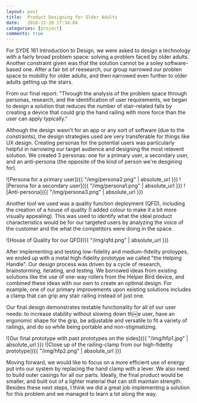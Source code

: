 ```yaml
---
layout: post
title:  Product Designing for Older Adults
date:   2016-12-28 17:34:04
categories: [project]
comments: true
---
```


For SYDE 161 Introduction
to Design, we were asked to design a technology with a fairly broad problem space: solving a problem faced by older adults. Another constraint given was that the solution cannot be a soley software-based one. After a fair bit of reesearch, our group narrowed our problen space to mobility for older adults, and then narrowed even further to older adults getting up the stairs.

From our final report:
"Through the analysis of the problem space through personas, research, and the identification of user requirements, we began to design a solution that reduces the number of stair-related falls by creating a device that could grip the hand railing with more force than the user can apply typically."

Although the design wasn't for an app or any sort of software (due to the constraints), the design strategies used are very transferable for things like UX design. Creating personas for the potential users was particularly helpful in narrowing our target audience and designing the most relevent solution. We created 3 personas: one for a primary user, a secondary user, and an anti-persona (the opposite of the kind of person we're desgining for).

![Persona for a primary user]({{ "/img/persona2.png" | absolute_url }})
![Persona for a secondary user]({{ "/img/persona1.png" | absolute_url }})
![Anti-persona]({{ "/img/persona3.png" | absolute_url }})

Another tool we used was a quality function deployment (QFD), including the creation of a house of quality (I added colour to make it a bit more visually appealing). This was used to identify what the ideal product characteristics would be for our targeted users by analyzing the voice of the customer and the what the competitors were doing in the space.

![House of Quality for our QFD]({{ "/img/qfd.png" | absolute_url }})

After implementing and testing low-fidelity and medium-fidelity protoypes, we ended up with a metal high-fidelity prototype we called "the Helping Handle". Our design process was driven by a cycle of research, brainstorming, iterating, and testing. We borrowed ideas from existing solutions like the use of one-way rollers from the Helper Bird device, and combined these ideas with our own to create an optimal design. For example, one of our primary improvements upon existing solutions includes a clamp that can grip any stair railing instead of just one.

Our final design demonstrates testable functionality for all of our user needs: to increase stability without slowing down th￼e user, have an ergonomic shape for the grip, be adjustable and versatile to fit a variety of railings, and do so while being portable and non-stigmatizing.

![Our final prototype with past prototypes on the sides]({{ "/img/hfp1.jpg" | absolute_url }})
![Close up of the railing-clamp from our high-fidelity prototype]({{ "/img/hfp2.png" | absolute_url }})

Moving forward, we would like to focus on a more efficient use of energy put into our system by replacing the hand clamp with a lever. We also need to build outer casings for all our parts. Ideally, the final product would be smaller, and built out of a lighter material that can still maintain strength. Besides these next steps, I think we did a great job implementing a solution for this problem and we managed to learn a lot along the way.
